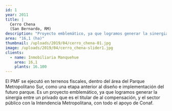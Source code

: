 ```yaml
---
id: 1
year: 2011
title: |
  Cerro Chena
  (San Bernardo, RM)
description: "Proyecto emblemático, ya que logramos generar la sinergia entre el sector privado y público."
area: "16,1 (ha)"
thumbnail: /uploads/2019/04/cerro_chena-01.jpg
image: /uploads/2019/04/cerro_chena-slider1.jpg
clients:
  - name: Inmobiliaria Manquehue
    area: 16,1
    plants: 16.100
---
```


El PMF se ejecutó en terrenos fiscales, dentro del área del Parque Metropolitano Sur, como una etapa anterior al diseño e implementación del futuro parque. Es un proyecto emblemático, ya que logramos generar la sinergia entre un privado que es el titular de al compensación, y el sector público con la Intendencia Metropolitana, con todo el apoyo de Conaf.

